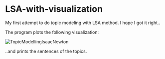 # LSA-with-visualization

My first attempt to do topic modeling with LSA method. I hope I got it right..

The program plots the following visualization:

![TopicModellingIsaacNewton](https://user-images.githubusercontent.com/61118857/184498115-5acb4403-0d86-42f0-a7cc-b478d2aad507.png)

..and prints the sentences of the topics.
